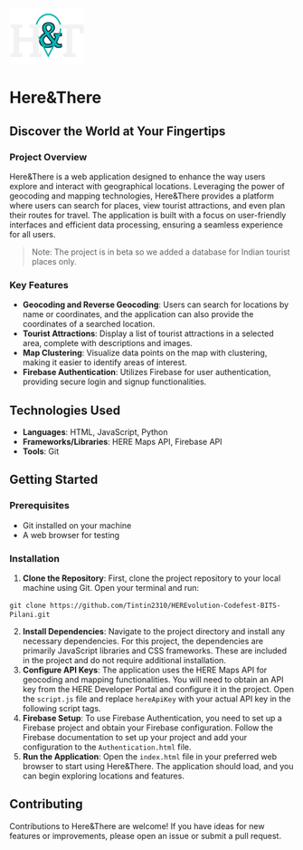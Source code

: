 <img src="./Resources/logo.png" height=100>

# Here&There  

## Discover the World at Your Fingertips

### Project Overview

Here&There is a web application designed to enhance the way users explore and interact with geographical locations. Leveraging the power of geocoding and mapping technologies, Here&There provides a platform where users can search for places, view tourist attractions, and even plan their routes for travel. The application is built with a focus on user-friendly interfaces and efficient data processing, ensuring a seamless experience for all users.

> Note: The project is in beta so we added a database for Indian tourist places only.

### Key Features

- **Geocoding and Reverse Geocoding**: Users can search for locations by name or coordinates, and the application can also provide the coordinates of a searched location.
- **Tourist Attractions**: Display a list of tourist attractions in a selected area, complete with descriptions and images.
- **Map Clustering**: Visualize data points on the map with clustering, making it easier to identify areas of interest.
- **Firebase Authentication**: Utilizes Firebase for user authentication, providing secure login and signup functionalities.

## Technologies Used

- **Languages**: HTML, JavaScript, Python
- **Frameworks/Libraries**: HERE Maps API, Firebase API
- **Tools**: Git

## Getting Started

### Prerequisites

- Git installed on your machine
- A web browser for testing

### Installation

1. **Clone the Repository**: First, clone the project repository to your local machine using Git. Open your terminal and run:

```
git clone https://github.com/Tintin2310/HEREvolution-Codefest-BITS-Pilani.git
```

2. **Install Dependencies**: Navigate to the project directory and install any necessary dependencies. For this project, the dependencies are primarily JavaScript libraries and CSS frameworks. These are included in the project and do not require additional installation.
3. **Configure API Keys**: The application uses the HERE Maps API for geocoding and mapping functionalities. You will need to obtain an API key from the HERE Developer Portal and configure it in the project. Open the `script.js` file and replace `hereApiKey` with your actual API key in the following script tags.
4. **Firebase Setup**: To use Firebase Authentication, you need to set up a Firebase project and obtain your Firebase configuration. Follow the Firebase documentation to set up your project and add your configuration to the `Authentication.html` file.
5. **Run the Application**: Open the `index.html` file in your preferred web browser to start using Here&There. The application should load, and you can begin exploring locations and features.

## Contributing

Contributions to Here&There are welcome! If you have ideas for new features or improvements, please open an issue or submit a pull request.


